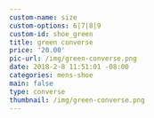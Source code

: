 ```yaml
---
custom-name: size
custom-options: 6|7|8|9
custom-id: shoe_green
title: green converse
price: '20.00'
pic-url: /img/green-converse.png
date: 2018-2-8 11:51:01 -08:00
categories: mens-shoe
main: false
type: converse
thumbnail: /img/green-converse.png
---
```

